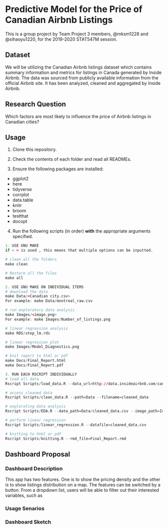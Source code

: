 # Predictive Model for the Price of Canadian Airbnb Listings

This is a group project by Team Project 3 members, @mksm1228 and @sihaoyu1220, for the 2019-2020 STAT547M session. 

## Dataset

We will be utilizing the Canadian Airbnb listings dataset which contains summary information and metrics for listings in Canada generated by Inside Airbnb. The data was sourced from publicly available information from the official Airbnb site. It has been analyzed, cleaned and aggregated by Inside Airbnb. 

## Research Question

Which factors are most likely to influence the price of Airbnb listings in Canadian cities? 

## Usage

1. Clone this repository.

2. Check the contents of each folder and read all READMEs.

3. Ensure the following packages are installed:
- ggplot2
- here
- tidyverse
- corrplot
- data.table
- knitr
- broom
- testthat
- docopt

4. Run the following scripts (in order) **with** the appropriate arguments specified.

```r
1. USE GNU MAKE  
if < > is used , this means that multiple options can be inputted. 

# clean all the folders
make clean

# Restore all the files
make all

2. USE GNU MAKE ON INDIVIDUAL ITEMS
# download the data
make Data/<Canadian city.csv> 
For example: make Data/montreal_raw.csv

# run exploratory data analysis
make Images/<image.png> 
For example: make Images/Number_of_listings.png

# linear regression analysis
make RDS/step_lm.rds

# linear regression plot
make Images/Model_Diagnostics.png

# knit report to html or pdf
make Docs/Final_Report.html 
make Docs/Final_Report.pdf

3. RUN EACH RSCRIPT INDIVIDUALLY
# load all data
Rscript Scripts/load_data.R --data_url=http://data.insideairbnb.com/canada/

# access cleaned data
Rscript Scripts/clean_data.R --path=Data --filename=cleaned_data

# explorating data analysis
Rscript Scripts/EDA.R --data_path=Data/cleaned_data.csv --image_path=Images

# perform linear regression
Rscript Scripts/linear_regression.R --datafile=cleaned_data.csv

# knitting to html or pdf
Rscript Scripts/knitting.R --rmd_file=Final_Report.rmd
```

## Dashboard Proposal

### Dashboard Description

This app has two features. One is to show the pricing density and the other is to show listings distribution on a map. The features can be switched by a button. From a dropdown list, users will be able to filter out their interested variables, such as 

### Usage Senarios


### Dashboard Sketch



